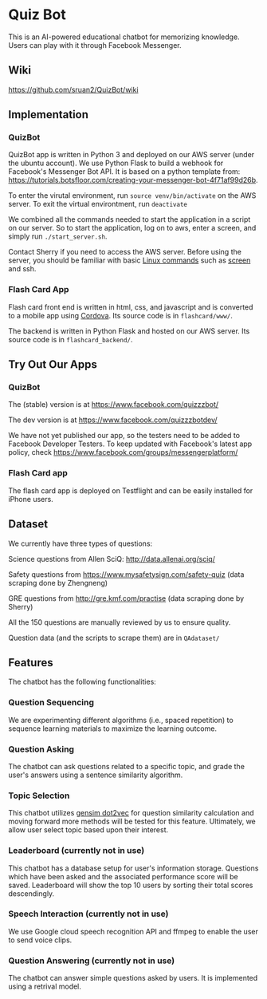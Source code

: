 # Quiz Bot 
This is an AI-powered educational chatbot for memorizing knowledge. Users can play with it through Facebook Messenger.

## Wiki

https://github.com/sruan2/QuizBot/wiki

## Implementation

### QuizBot
QuizBot app is written in Python 3 and deployed on our AWS server (under the ubuntu account). We use Python Flask to build a webhook for Facebook's Messenger Bot API. It is based on a python template from: https://tutorials.botsfloor.com/creating-your-messenger-bot-4f71af99d26b.

To enter the virutal environment, run `source venv/bin/activate` on the AWS server. To exit the virtual environtment, run `deactivate`

We combined all the commands needed to start the application in a script on our server. So to start the application, log on to aws, enter a screen, and simply run `./start_server.sh`.

Contact Sherry if you need to access the AWS server. Before using the server, you should be familiar with basic [Linux commands](https://practicalunix.org/video-schedule) such as [screen](https://www.tecmint.com/screen-command-examples-to-manage-linux-terminals/) and ssh.

### Flash Card App
Flash card front end is written in html, css, and javascript and is converted to a mobile app using [Cordova](https://cordova.apache.org/). Its source code is in `flashcard/www/`.

The backend is written in Python Flask and hosted on our AWS server. Its source code is in `flashcard_backend/`.

## Try Out Our Apps

### QuizBot
The (stable) version is at https://www.facebook.com/quizzzbot/

The dev version is at https://www.facebook.com/quizzzbotdev/

We have not yet published our app, so the testers need to be added to Facebook Developer Testers. To keep updated with Facebook's latest app policy, check https://www.facebook.com/groups/messengerplatform/

### Flash Card app
The flash card app is deployed on Testflight and can be easily installed for iPhone users.


## Dataset
We currently have three types of questions:

Science questions from Allen SciQ: http://data.allenai.org/sciq/

Safety questions from https://www.mysafetysign.com/safety-quiz (data scraping done by Zhengneng)

GRE questions from http://gre.kmf.com/practise (data scraping done by Sherry)

All the 150 questions are manually reviewed by us to ensure quality.

Question data (and the scripts to scrape them) are in `QAdataset/`

## Features
The chatbot has the following functionalities:

### Question Sequencing
We are experimenting different algorithms (i.e., spaced repetition) to sequence learning materials to maximize the learning outcome.

### Question Asking
The chatbot can ask questions related to a specific topic, and grade the user's answers using a sentence similarity algorithm.

### Topic Selection
This chatbot utilizes [gensim dot2vec](https://radimrehurek.com/gensim/models/doc2vec.html) for question similarity calculation and moving forward more methods will be tested for this feature. Ultimately, we allow user select topic based upon their interest. 

### Leaderboard (currently not in use)
This chatbot has a database setup for user's information storage. Questions which have been asked and the associated performance score will be saved. Leaderboard will show the top 10 users by sorting their total scores descendingly.

### Speech Interaction (currently not in use)
We use Google cloud speech recognition API and ffmpeg to enable the user to send voice clips.

### Question Answering (currently not in use)
The chatbot can answer simple questions asked by users. It is implemented using a retrival model.
